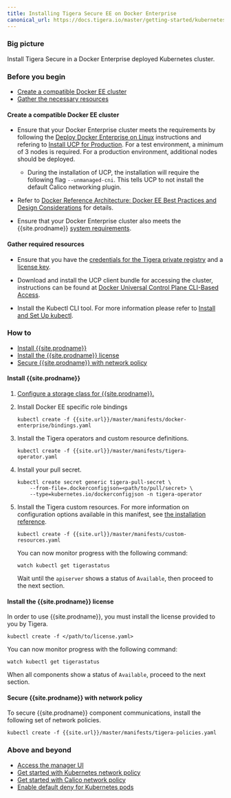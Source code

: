 ```yaml
---
title: Installing Tigera Secure EE on Docker Enterprise
canonical_url: https://docs.tigera.io/master/getting-started/kubernetes/self-managed-on-prem/docker-enterprise
---
```


### Big picture

Install Tigera Secure in a Docker Enterprise deployed Kubernetes cluster.

### Before you begin

- [Create a compatible Docker EE cluster](#create-a-compatible-docker-ee-cluster)
- [Gather the necessary resources](#gather-required-resources)

#### Create a compatible Docker EE cluster

- Ensure that your Docker Enterprise cluster meets the requirements by following the [Deploy Docker Enterprise on Linux](https://docs.docker.com/v17.09/datacenter/install/linux/) instructions and refering to [Install UCP for Production](https://docs.docker.com/ee/ucp/admin/install/). For a test environment, a minimum of 3 nodes is required. For a production environment, additional nodes should be deployed.
  - During the installation of UCP, the installation will require the following flag `--unmanaged-cni`. This tells UCP to not install the default Calico networking plugin.

- Refer to [Docker Reference Architecture: Docker EE Best Practices and Design Considerations](https://success.docker.com/article/docker-ee-best-practices) for details.

- Ensure that your Docker Enterprise cluster also meets the {{site.prodname}} [system requirements](../requirements).

#### Gather required resources

- Ensure that you have the [credentials for the Tigera private registry](../../../getting-started/#obtain-the-private-registry-credentials)
  and a [license key](../../../getting-started/#obtain-a-license-key).

- Download and install the UCP client bundle for accessing the cluster, instructions can be
  found at [Docker Universal Control Plane CLI-Based Access](https://docs.docker.com/ee/ucp/user-access/cli/).

- Install the Kubectl CLI tool. For more information please refer to [Install and Set Up kubectl](https://kubernetes.io/docs/tasks/tools/install-kubectl/).

### How to

- [Install {{site.prodname}}](#install-tigera-secure-ee)
- [Install the {{site.prodname}} license](#install-the-tigera-secure-ee-license)
- [Secure {{site.prodname}} with network policy](#secure-tigera-secure-ee-with-network-policy)

#### Install {{site.prodname}}

1. [Configure a storage class for {{site.prodname}}.]()

1. Install Docker EE specific role bindings

   ```
   kubectl create -f {{site.url}}/master/manifests/docker-enterprise/bindings.yaml
   ```

1. Install the Tigera operators and custom resource definitions.

   ```
   kubectl create -f {{site.url}}/master/manifests/tigera-operator.yaml
   ```

1. Install your pull secret.

   ```
   kubectl create secret generic tigera-pull-secret \
       --from-file=.dockerconfigjson=<path/to/pull/secret> \
       --type=kubernetes.io/dockerconfigjson -n tigera-operator
   ```

1. Install the Tigera custom resources. For more information on configuration options available in this manifest, see [the installation reference](/{{page.version}}/reference/installation/api).

   ```
   kubectl create -f {{site.url}}/master/manifests/custom-resources.yaml
   ```

   You can now monitor progress with the following command:

   ```
   watch kubectl get tigerastatus
   ```

   Wait until the `apiserver` shows a status of `Available`, then proceed to the next section.

#### Install the {{site.prodname}} license

In order to use {{site.prodname}}, you must install the license provided to you by Tigera.

```
kubectl create -f </path/to/license.yaml>
```

You can now monitor progress with the following command:

```
watch kubectl get tigerastatus
```

When all components show a status of `Available`, proceed to the next section.

#### Secure {{site.prodname}} with network policy

To secure {{site.prodname}} component communications, install the following set of network policies.

```
kubectl create -f {{site.url}}/master/manifests/tigera-policies.yaml
```

### Above and beyond

- [Access the manager UI](/{{page.version}}/getting-started/access-the-manager)
- [Get started with Kubernetes network policy]({{site.url}}/{{page.version}}/security/kubernetes-network-policy)
- [Get started with Calico network policy]({{site.url}}/{{page.version}}/security/calico-network-policy)
- [Enable default deny for Kubernetes pods]({{site.url}}/{{page.version}}/security/kubernetes-default-deny)
